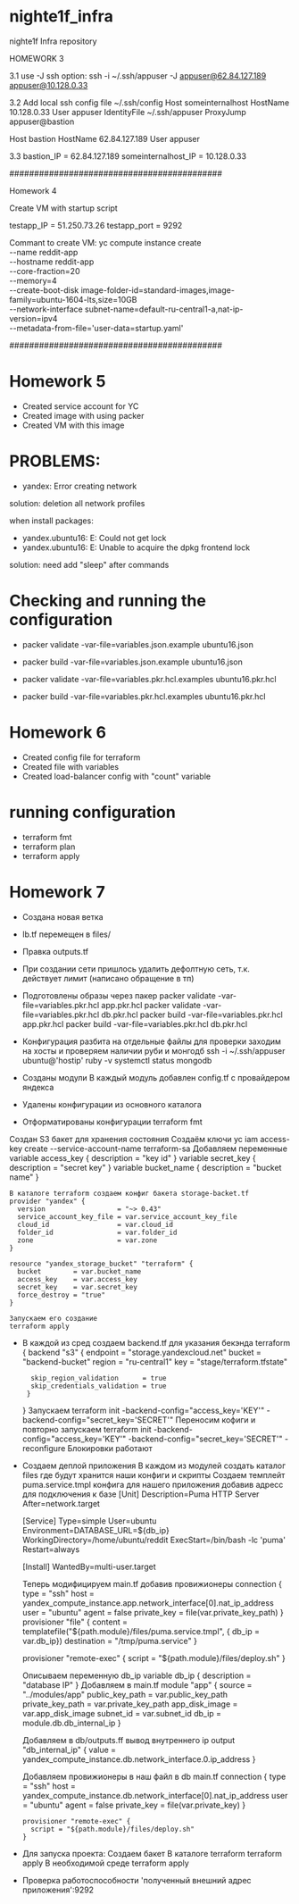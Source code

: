 # nighte1f_infra
nighte1f Infra repository

HOMEWORK 3

3.1
use -J ssh option:
ssh -i ~/.ssh/appuser -J appuser@62.84.127.189 appuser@10.128.0.33

3.2
Add local ssh config file ~/.ssh/config
Host someinternalhost
    HostName 10.128.0.33
    User appuser
    IdentityFile ~/.ssh/appuser
    ProxyJump appuser@bastion

Host bastion
    HostName 62.84.127.189
    User appuser


3.3
bastion_IP = 62.84.127.189
someinternalhost_IP = 10.128.0.33


###########################################

Homework 4

Create VM with startup script

testapp_IP = 51.250.73.26
testapp_port = 9292


Commant to create VM:
yc compute instance create \
   --name reddit-app \
   --hostname reddit-app \
   --core-fraction=20 \
   --memory=4 \
   --create-boot-disk image-folder-id=standard-images,image-family=ubuntu-1604-lts,size=10GB \
   --network-interface subnet-name=default-ru-central1-a,nat-ip-version=ipv4 \
   --metadata-from-file='user-data=startup.yaml'


###########################################

# Homework 5

- Created service account for YC
- Created image with using packer
- Created VM with this image

# PROBLEMS:
- yandex: Error creating network

solution: deletion  all network profiles

when install packages:
- yandex.ubuntu16: E: Could not get lock
- yandex.ubuntu16: E: Unable to acquire the dpkg frontend lock

solution: need add "sleep" after commands

# Checking and running the configuration

- packer validate -var-file=variables.json.example ubuntu16.json
- packer build -var-file=variables.json.example ubuntu16.json

- packer validate -var-file=variables.pkr.hcl.examples ubuntu16.pkr.hcl
- packer build -var-file=variables.pkr.hcl.examples ubuntu16.pkr.hcl

# Homework 6
- Created config file for terraform
- Created file with variables
- Created load-balancer config with "count" variable

# running configuration
- terraform fmt
- terraform plan
- terraform apply


# Homework 7
- Создана новая ветка
- lb.tf перемещен в files/
- Правка outputs.tf
- При создании сети пришлось удалить дефолтную сеть, т.к. действует лимит (написано обращение в тп)
- Подготовлены образы через пакер
    packer validate -var-file=variables.pkr.hcl app.pkr.hcl
    packer validate -var-file=variables.pkr.hcl db.pkr.hcl
    packer build -var-file=variables.pkr.hcl app.pkr.hcl
    packer build -var-file=variables.pkr.hcl db.pkr.hcl
- Конфигурация разбита на отдельные файлы
    для проверки заходим на хосты и проверяем наличии руби и монгодб
	ssh -i ~/.ssh/appuser ubuntu@'hostip'
	ruby -v
	systemctl status mongodb

- Созданы модули
    В каждый модуль добавлен config.tf с провайдером яндекса
- Удалены конфигурации из основного каталога
- Отформатированы конфигурации
	terraform fmt

Создан S3 бакет для хранения состояния
	Создаём ключи
	yc iam access-key create --service-account-name terraform-sa
	Добавляем переменные
	variable access_key {
	description = "key id"
	}
	variable secret_key {
	  description = "secret key"
	}
	variable bucket_name {
	  description = "bucket name"
	}

	В каталоге terraform создаем конфиг бакета storage-backet.tf
	provider "yandex" {
	  version                  = "~> 0.43"
	  service_account_key_file = var.service_account_key_file
	  cloud_id                 = var.cloud_id
	  folder_id                = var.folder_id
	  zone                     = var.zone
	}

	resource "yandex_storage_bucket" "terraform" {
	  bucket        = var.bucket_name
	  access_key    = var.access_key
	  secret_key    = var.secret_key
	  force_destroy = "true"
	}

	Запускаем его создание
	terraform apply

- В каждой из сред создаем backend.tf для указания бекэнда
	terraform {
	  backend "s3" {
		endpoint   = "storage.yandexcloud.net"
		bucket     = "backend-bucket"
		region     = "ru-central1"
		key        = "stage/terraform.tfstate"

		skip_region_validation      = true
		skip_credentials_validation = true
	   }
	}
	Запускаем
	terraform init -backend-config="access_key='KEY'" -backend-config="secret_key='SECRET'"
	Переносим кофиги и повторно запускаем
	terraform init -backend-config="access_key='KEY'" -backend-config="secret_key='SECRET'" -reconfigure
	Блокировки работают

- Создаем деплой приложения
	В каждом из модулей создать каталог files где будут хранится наши конфиги и скрипты
	Создаем темплейт puma.service.tmpl конфига для нашего приложения добавив адресс для подключения к базе
	[Unit]
	Description=Puma HTTP Server
	After=network.target

	[Service]
	Type=simple
	User=ubuntu
	Environment=DATABASE_URL=${db_ip}
	WorkingDirectory=/home/ubuntu/reddit
	ExecStart=/bin/bash -lc 'puma'
	Restart=always

	[Install]
	WantedBy=multi-user.target

	Теперь модифицируем main.tf добавив провижионеры
	 connection {
		type        = "ssh"
		host        = yandex_compute_instance.app.network_interface[0].nat_ip_address
		user        = "ubuntu"
		agent       = false
		private_key = file(var.private_key_path)
	  }
	 provisioner "file" {
		content     = templatefile("${path.module}/files/puma.service.tmpl", { db_ip = var.db_ip})
		destination = "/tmp/puma.service"
	  }

	 provisioner "remote-exec" {
		script = "${path.module}/files/deploy.sh"
	  }

	 Описываем переменную db_ip
	 variable db_ip {
	  description = "database IP"
	}
	Добавляем в main.tf
	module "app" {
	  source          = "../modules/app"
	  public_key_path = var.public_key_path
	  private_key_path = var.private_key_path
	  app_disk_image  = var.app_disk_image
	  subnet_id       = var.subnet_id
	  db_ip           = module.db.db_internal_ip
	}

	Добавляем в db/outputs.ff вывод внутреннего ip
	output "db_internal_ip" {
	  value = yandex_compute_instance.db.network_interface.0.ip_address
	}

	Добавляем провижионеры в наш файл в db main.tf
	connection {
		type        = "ssh"
		host        = yandex_compute_instance.db.network_interface[0].nat_ip_address
		user        = "ubuntu"
		agent       = false
		private_key = file(var.private_key)
	  }

	  provisioner "remote-exec" {
		script = "${path.module}/files/deploy.sh"
	  }

- Для запуска проекта:
	Создаем бакет
	В каталоге terraform
		terraform apply
	В необходимой среде
		terraform apply

- Проверка работоспособности
	'полученный внешний адрес приложения':9292
